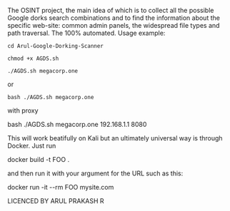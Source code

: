 The OSINT project, the main idea of which is to collect all the possible Google dorks search combinations and to find the information about the specific web-site: common admin panels, the widespread file types and path traversal. The 100% automated.
Usage example:
```
cd Arul-Google-Dorking-Scanner
```
```
chmod +x AGDS.sh
```
```
./AGDS.sh megacorp.one
```

or
```
bash ./AGDS.sh megacorp.one
```

with proxy

bash ./AGDS.sh megacorp.one 192.168.1.1 8080

This will work beatifully on Kali but an ultimately universal way is through Docker. Just run

docker build -t FOO .

and then run it with your argument for the URL such as this:

docker run -it --rm FOO mysite.com

LICENCED BY 
ARUL PRAKASH R
